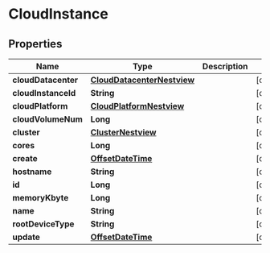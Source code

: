 # CloudInstance

## Properties
Name | Type | Description | Notes
------------ | ------------- | ------------- | -------------
**cloudDatacenter** | [**CloudDatacenterNestview**](CloudDatacenterNestview.md) |  |  [optional]
**cloudInstanceId** | **String** |  |  [optional]
**cloudPlatform** | [**CloudPlatformNestview**](CloudPlatformNestview.md) |  |  [optional]
**cloudVolumeNum** | **Long** |  |  [optional]
**cluster** | [**ClusterNestview**](ClusterNestview.md) |  |  [optional]
**cores** | **Long** |  |  [optional]
**create** | [**OffsetDateTime**](OffsetDateTime.md) |  |  [optional]
**hostname** | **String** |  |  [optional]
**id** | **Long** |  |  [optional]
**memoryKbyte** | **Long** |  |  [optional]
**name** | **String** |  |  [optional]
**rootDeviceType** | **String** |  |  [optional]
**update** | [**OffsetDateTime**](OffsetDateTime.md) |  |  [optional]
